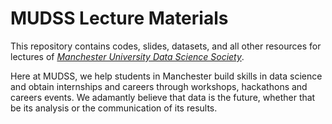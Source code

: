 # MUDSS Lecture Materials

This repository contains codes, slides, datasets, and all other resources for lectures of [*Manchester University Data Science Society*](https://www.mudss.co.uk/).

Here at MUDSS, we help students in Manchester build skills in data science and obtain internships and careers through workshops, hackathons and careers events. We adamantly believe that data is the future, whether that be its analysis or the communication of its results.
